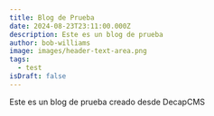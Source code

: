 ```yaml
---
title: Blog de Prueba
date: 2024-08-23T23:11:00.000Z
description: Este es un blog de prueba
author: bob-williams
image: images/header-text-area.png
tags:
  - test
isDraft: false
---
```

Este es un blog de prueba creado desde DecapCMS
